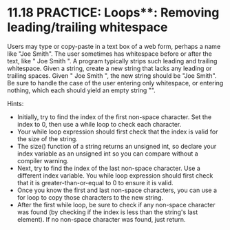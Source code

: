 # 11.18 PRACTICE: Loops**: Removing leading/trailing whitespace
Users may type or copy-paste in a text box of a web form, perhaps a name like "Joe Smith". The user sometimes has whitespace before or after the text, like " Joe Smith ". A program typically strips such leading and trailing whitespace. Given a string, create a new string that lacks any leading or trailing spaces. Given " Joe Smith ", the new string should be "Joe Smith". Be sure to handle the case of the user entering only whitespace, or entering nothing, which each should yield an empty string "".

Hints:
* Initially, try to find the index of the first non-space character. Set the index to 0, then use a while loop to check each character.
* Your while loop expression should first check that the index is valid for the size of the string.
* The size() function of a string returns an unsigned int, so declare your index variable as an unsigned int so you can compare without a compiler warning.
* Next, try to find the index of the last non-space character. Use a different index variable. You while loop expression should first check that it is greater-than-or-equal to 0 to ensure it is valid.
* Once you know the first and last non-space characters, you can use a for loop to copy those characters to the new string.
* After the first while loop, be sure to check if any non-space character was found (by checking if the index is less than the string's last element). If no non-space character was found, just return.